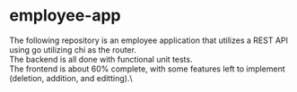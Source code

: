 # employee-app
The following repository is an employee application that utilizes a REST API using go utilizing chi as the router.\
The backend is all done with functional unit tests.\
The frontend is about 60% complete, with some features left to implement (deletion, addition, and editting).\
